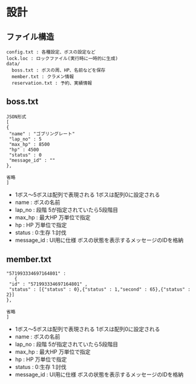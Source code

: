 # 設計

## ファイル構造 

~~~
config.txt : 各種設定、ボスの設定など  
lock.loc : ロックファイル(実行時に一時的に生成)  
data/  
  boss.txt : ボスの周、HP、名前などを保存  
  member.txt : クラメン情報  
  reservation.txt : 予約、実績情報  
~~~

## boss.txt

~~~
JSON形式
[
{
 "name" : "ゴブリングレート"
 "lap_no" : 5
 "max_hp" : 8500
 "hp" : 4500
 "status" : 0
 "message_id" : ""
},

省略
]
~~~
 * 1ボス～5ボスは配列で表現される 1ボスは配列0に設定される
 * name : ボスの名前 
 * lap_no : 段階 5が指定されていたら5段階目 
 * max_hp : 最大HP 万単位で指定 
 * hp : HP 万単位で指定
 * status : 0:生存 1:討伐
 * message_id : UI用に仕様 ボスの状態を表示するメッセージのIDを格納

## member.txt

~~~
"571993334697164801" : 
   {
 "id" : "571993334697164801" ,
 "status" : [{"status" : 0},{"status" : 1,"second" : 65},{"status" : 2}]
},

省略
]
~~~
 * 1ボス～5ボスは配列で表現される 1ボスは配列0に設定される
 * name : ボスの名前 
 * lap_no : 段階 5が指定されていたら5段階目 
 * max_hp : 最大HP 万単位で指定 
 * hp : HP 万単位で指定
 * status : 0:生存 1:討伐
 * message_id : UI用に仕様 ボスの状態を表示するメッセージのIDを格納

